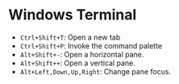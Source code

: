 # Windows Terminal

- `Ctrl+Shift+T`: Open a new tab
- `Ctrl+Shift+P`: Invoke the command palette
- `Alt+Shift+-`: Open a horizontal pane.
- `Alt+Shift++`: Open a vertical pane.
- `Alt+Left,Down,Up,Right`: Change pane focus.